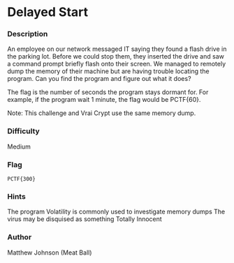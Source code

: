 # Delayed Start


### Description
An employee on our network messaged IT saying they found a flash drive in the parking lot. Before we could stop them, they inserted the drive and saw a command prompt briefly flash onto their screen. We managed to remotely dump the memory of their machine but are having trouble locating the program. Can you find the program and figure out what it does?

The flag is the number of seconds the program stays dormant for. For example, if the program wait 1 minute, the flag would be PCTF{60}.

Note: This challenge and Vrai Crypt use the same memory dump.

### Difficulty
Medium

### Flag
`PCTF{300}`

### Hints
The program Volatility is commonly used to investigate memory dumps
The virus may be disquised as something Totally Innocent

### Author
Matthew Johnson (Meat Ball)
